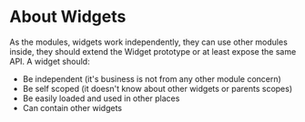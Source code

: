 # About Widgets

As the modules, widgets work independently, they can use other modules inside,
they should extend the Widget prototype or at least expose the same API. A widget
should:

- Be independent (it's business is not from any other module concern)
- Be self scoped (it doesn't know about other widgets or parents scopes)
- Be easily loaded and used in other places
- Can contain other widgets
